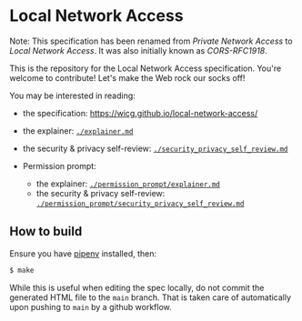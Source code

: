 
# Local Network Access

Note: This specification has been renamed from *Private Network Access* to
*Local Network Access*. It was also initially known as *CORS-RFC1918*.

This is the repository for the Local Network Access specification. You're
welcome to contribute! Let's make the Web rock our socks off!

You may be interested in reading:

 - the specification: https://wicg.github.io/local-network-access/
 - the explainer:
   [`./explainer.md`](https://github.com/WICG/local-network-access/blob/master/explainer.md)
 - the security & privacy self-review:
   [`./security_privacy_self_review.md`](https://github.com/WICG/local-network-access/blob/master/security_privacy_self_review.md)

 - Permission prompt:
   - the explainer:
   [`./permission_prompt/explainer.md`](https://github.com/WICG/local-network-access/blob/master/permission_prompt/explainer.md)
   - the security & privacy self-review:
   [`./permission_prompt/security_privacy_self_review.md`](https://github.com/WICG/local-network-access/blob/master/permission_prompt/security_privacy_self_review.md)

## How to build

Ensure you have [pipenv](https://github.com/pypa/pipenv) installed, then:

```sh
$ make
```

While this is useful when editing the spec locally, do not commit the generated
HTML file to the `main` branch. That is taken care of automatically upon pushing
to `main` by a github workflow.
